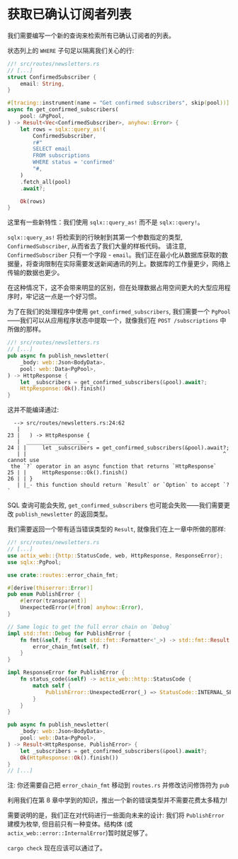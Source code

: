 # 获取已确认订阅者列表

我们需要编写一个新的查询来检索所有已确认订阅者的列表。

状态列上的 `WHERE` 子句足以隔离我们关心的行:

```rs
//! src/routes/newsletters.rs
// [...]
struct ConfirmedSubscriber {
    email: String,
}

#[tracing::instrument(name = "Get confirmed subscribers", skip(pool))]
async fn get_confirmed_subscribers(
    pool: &PgPool,
) -> Result<Vec<ConfirmedSubscriber>, anyhow::Error> {
    let rows = sqlx::query_as!(
        ConfirmedSubscriber,
        r#"
        SELECT email
        FROM subscriptions
        WHERE status = 'confirmed'
        "#,
    )
    .fetch_all(pool)
    .await?;

    Ok(rows)
}
```

这里有一些新特性：我们使用 `sqlx::query_as!` 而不是 `sqlx::query!`。

`sqlx::query_as!` 将检索到的行映射到其第一个参数指定的类型, `ConfirmedSubscriber`, 从而省去了我们大量的样板代码。
请注意, `ConfirmedSubscriber` 只有一个字段 - `email`。我们正在最小化从数据库获取的数据量，将查询限制在实际需要发送新闻通讯的列上。数据库的工作量更少，网络上传输的数据也更少。

在这种情况下，这不会带来明显的区别，但在处理数据占用空间更大的大型应用程序时，牢记这一点是一个好习惯。

为了在我们的处理程序中使用 `get_confirmed_subscribers`, 我们需要一个 `PgPool`——我们可以从应用程序状态中提取一个，就像我们在 `POST /subscriptions` 中所做的那样。

```rs
//! src/routes/newsletters.rs
// [...]
pub async fn publish_newsletter(
    _body: web::Json<BodyData>,
    pool: web::Data<PgPool>,
) -> HttpResponse {
    let _subscribers = get_confirmed_subscribers(&pool).await?;
    HttpResponse::Ok().finish()
}
```

这并不能编译通过:

```text
  --> src/routes/newsletters.rs:24:62
   |
23 |   ) -> HttpResponse {
   |  ___________________-
24 | |     let _subscribers = get_confirmed_subscribers(&pool).await?;
   | |                                                              ^ cannot use
 the `?` operator in an async function that returns `HttpResponse`
25 | |     HttpResponse::Ok().finish()
26 | | }
   | |_- this function should return `Result` or `Option` to accept `?`
```

SQL 查询可能会失败, `get_confirmed_subscribers` 也可能会失败——我们需要更改 `publish_newsletter` 的返回类型。

我们需要返回一个带有适当错误类型的 `Result`, 就像我们在上一章中所做的那样:

```rs
//! src/routes/newsletters.rs
// [...]
use actix_web::{http::StatusCode, web, HttpResponse, ResponseError};
use sqlx::PgPool;

use crate::routes::error_chain_fmt;

#[derive(thiserror::Error)]
pub enum PublishError {
    #[error(transparent)]
    UnexpectedError(#[from] anyhow::Error),
}

// Same logic to get the full error chain on `Debug`
impl std::fmt::Debug for PublishError {
    fn fmt(&self, f: &mut std::fmt::Formatter<'_>) -> std::fmt::Result {
        error_chain_fmt(self, f)
    }
}

impl ResponseError for PublishError {
    fn status_code(&self) -> actix_web::http::StatusCode {
        match self {
            PublishError::UnexpectedError(_) => StatusCode::INTERNAL_SERVER_ERROR,
        }
    }
}

pub async fn publish_newsletter(
    _body: web::Json<BodyData>,
    pool: web::Data<PgPool>,
) -> Result<HttpResponse, PublishError> {
    let _subscribers = get_confirmed_subscribers(&pool).await?;
    Ok(HttpResponse::Ok().finish())
}
// [...]
```

注: 你还需要自己把 `error_chain_fmt` 移动到 `routes.rs` 并修改访问修饰符为 `pub`

利用我们在第 8 章中学到的知识，推出一个新的错误类型并不需要花费太多精力!

需要说明的是，我们正在对代码进行一些面向未来的设计: 我们将 `PublishError` 建模为枚举, 但目前只有一种变体。结构体 (或 `actix_web::error::InternalError`)暂时就足够了。

`cargo check` 现在应该可以通过了。
